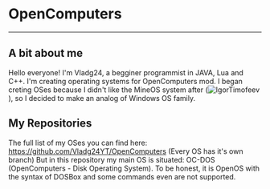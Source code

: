 # OpenComputers
---
## A bit about me

Hello everyone! I'm Vladg24, a begginer programmist in JAVA, Lua and C++. I'm creating operating systems for OpenComputers mod.
I began creting OSes because I didn't like the MineOS system after (![IgorTimofeev](https://github.com/IgorTimofeev "His page")),
so I decided to make an analog of Windows OS family.

## My Repositories


The full list of my OSes you can find here: https://github.com/Vladg24YT/OpenComputers (Every OS has it's own branch)
But in this repository my main OS is situated: OC-DOS (OpenComputers - Disk Operating System). 
To be honest, it is OpenOS with the syntax of DOSBox and some commands even are not supported.
